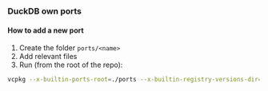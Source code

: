 ### DuckDB own ports

#### How to add a new port

1. Create the folder `ports/<name>`
2. Add relevant files
3. Run (from the root of the repo):
```bash
vcpkg --x-builtin-ports-root=./ports --x-builtin-registry-versions-dir=./versions x-add-version <name> --verbose
```
